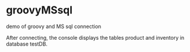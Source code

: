 # groovyMSsql
 demo of groovy and MS sql connection
 
 After connecting, the console displays the tables product and inventory in database testDB.
